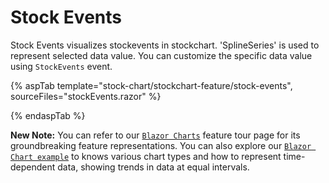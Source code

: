 # Stock Events

Stock Events visualizes stockevents in stockchart. 'SplineSeries' is used to represent selected data value. You can customize the specific data value using `StockEvents` event.

{% aspTab template="stock-chart/stockchart-feature/stock-events", sourceFiles="stockEvents.razor" %}

{% endaspTab %}

**New Note:** You can refer to our [`Blazor Charts`](https://www.syncfusion.com/blazor-components/blazor-charts) feature tour page for its groundbreaking feature representations. You can also explore our [`Blazor Chart example`](https://blazor.syncfusion.com/demos/chart/line?theme=bootstrap4) to knows various chart types and how to represent time-dependent data, showing trends in data at equal intervals.
